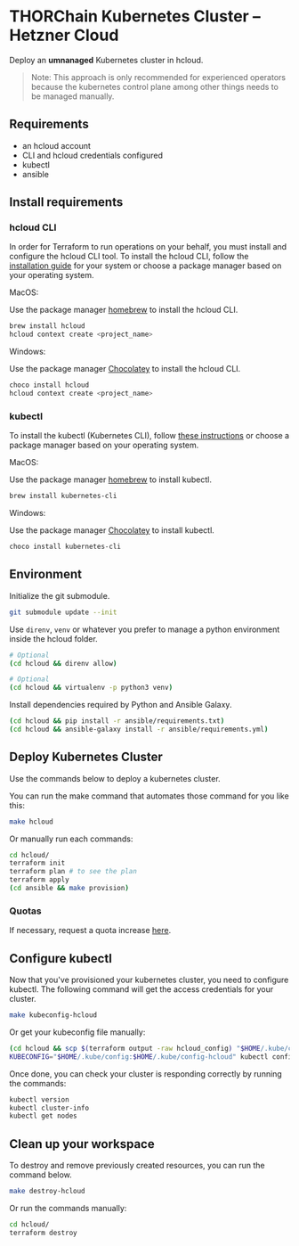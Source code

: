 # THORChain Kubernetes Cluster – Hetzner Cloud

Deploy an **umnanaged** Kubernetes cluster in hcloud.

> Note: This approach is only recommended for experienced operators because the kubernetes control plane among other things needs to be managed manually.

## Requirements

* an hcloud account
* CLI and hcloud credentials configured
* kubectl
* ansible

## Install requirements

### hcloud CLI

In order for Terraform to run operations on your behalf, you must install and configure the hcloud CLI tool. To install the hcloud CLI, follow the [installation guide](https://github.com/hetznercloud/cli#installation) for your system or choose a package manager based on your operating system.

MacOS:

Use the package manager [homebrew](https://formulae.brew.sh/) to install the hcloud CLI.

```bash
brew install hcloud
hcloud context create <project_name>
```

Windows:

Use the package manager [Chocolatey](https://chocolatey.org/) to install the hcloud CLI.

```bash
choco install hcloud
hcloud context create <project_name>
```

### kubectl

To install the kubectl (Kubernetes CLI), follow [these instructions](https://kubernetes.io/docs/tasks/tools/install-kubectl/) or choose a package manager based on your operating system.

MacOS:

Use the package manager [homebrew](https://formulae.brew.sh/) to install kubectl.

```bash
brew install kubernetes-cli
```

Windows:

Use the package manager [Chocolatey](https://chocolatey.org/) to install kubectl.

```bash
choco install kubernetes-cli
```

## Environment

Initialize the git submodule.

```bash
git submodule update --init
```

Use `direnv`, `venv` or whatever you prefer to manage a python environment inside the hcloud folder.

```bash
# Optional
(cd hcloud && direnv allow)

# Optional
(cd hcloud && virtualenv -p python3 venv)
```

Install dependencies required by Python and Ansible Galaxy.

```bash
(cd hcloud && pip install -r ansible/requirements.txt)
(cd hcloud && ansible-galaxy install -r ansible/requirements.yml)
```

## Deploy Kubernetes Cluster

Use the commands below to deploy a kubernetes cluster.

You can run the make command that automates those command for you like this:

```bash
make hcloud
```

Or manually run each commands:

```bash
cd hcloud/
terraform init
terraform plan # to see the plan
terraform apply
(cd ansible && make provision)
```

### Quotas

If necessary, request a quota increase [here](https://console.hetzner.cloud/limits).

## Configure kubectl

Now that you've provisioned your kubernetes cluster, you need to configure kubectl.
The following command will get the access credentials for your cluster.

```bash
make kubeconfig-hcloud
```

Or get your kubeconfig file manually:

```bash
(cd hcloud && scp $(terraform output -raw hcloud_config) "$HOME/.kube/config-hcloud")
KUBECONFIG="$HOME/.kube/config:$HOME/.kube/config-hcloud" kubectl config view --flatten > "$HOME/.kube/tmpcfg" && mv -f "$HOME/.kube/tmpcfg" "$HOME/.kube/config" && kubectl config use-context $(kubectl config current-context --kubeconfig="$HOME/.kube/config-hcloud")
```

Once done, you can check your cluster is responding correctly by running the commands:

```bash
kubectl version
kubectl cluster-info
kubectl get nodes
```

## Clean up your workspace

To destroy and remove previously created resources, you can run the command below.

```bash
make destroy-hcloud
```

Or run the commands manually:

```bash
cd hcloud/
terraform destroy
```
